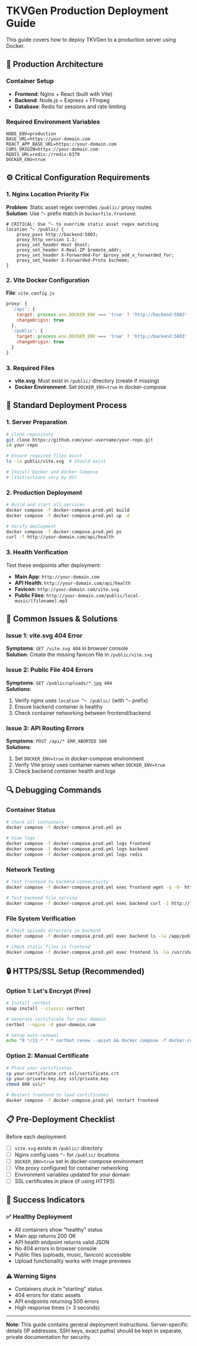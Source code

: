 # TKVGen Production Deployment Guide

This guide covers how to deploy TKVGen to a production server using Docker.

## 🐳 Production Architecture

### Container Setup
- **Frontend**: Nginx + React (built with Vite)
- **Backend**: Node.js + Express + FFmpeg
- **Database**: Redis for sessions and rate limiting

### Required Environment Variables
```env
NODE_ENV=production
BASE_URL=https://your-domain.com
REACT_APP_BASE_URL=https://your-domain.com
CORS_ORIGIN=https://your-domain.com
REDIS_URL=redis://redis:6379
DOCKER_ENV=true
```

## ⚙️ Critical Configuration Requirements

### 1. Nginx Location Priority Fix
**Problem**: Static asset regex overrides `/public/` proxy routes  
**Solution**: Use `^~` prefix match in `Dockerfile.frontend`:

```nginx
# CRITICAL: Use ^~ to override static asset regex matching
location ^~ /public/ {
    proxy_pass http://backend:5003;
    proxy_http_version 1.1;
    proxy_set_header Host $host;
    proxy_set_header X-Real-IP $remote_addr;
    proxy_set_header X-Forwarded-For $proxy_add_x_forwarded_for;
    proxy_set_header X-Forwarded-Proto $scheme;
}
```

### 2. Vite Docker Configuration
**File**: `vite.config.js`
```javascript
proxy: {
  '/api': {
    target: process.env.DOCKER_ENV === 'true' ? 'http://backend:5003' : 'http://localhost:5003',
    changeOrigin: true
  },
  '/public': {
    target: process.env.DOCKER_ENV === 'true' ? 'http://backend:5003' : 'http://localhost:5003',
    changeOrigin: true
  }
}
```

### 3. Required Files
- **vite.svg**: Must exist in `/public/` directory (create if missing)
- **Docker Environment**: Set `DOCKER_ENV=true` in docker-compose

## 🚀 Standard Deployment Process

### 1. Server Preparation
```bash
# Clone repository
git clone https://github.com/your-username/your-repo.git
cd your-repo

# Ensure required files exist
ls -la public/vite.svg  # Should exist

# Install Docker and Docker Compose
# (Instructions vary by OS)
```

### 2. Production Deployment
```bash
# Build and start all services
docker compose -f docker-compose.prod.yml build
docker compose -f docker-compose.prod.yml up -d

# Verify deployment
docker compose -f docker-compose.prod.yml ps
curl -f http://your-domain.com/api/health
```

### 3. Health Verification
Test these endpoints after deployment:
- **Main App**: `http://your-domain.com`
- **API Health**: `http://your-domain.com/api/health`
- **Favicon**: `http://your-domain.com/vite.svg`
- **Public Files**: `http://your-domain.com/public/local-music/[filename].mp3`

## 🔧 Common Issues & Solutions

### Issue 1: vite.svg 404 Error
**Symptoms**: `GET /vite.svg 404` in browser console  
**Solution**: Create the missing favicon file in `/public/vite.svg`

### Issue 2: Public File 404 Errors  
**Symptoms**: `GET /public/uploads/*.jpg 404`  
**Solutions**:
1. Verify nginx uses `location ^~ /public/` (with `^~` prefix)
2. Ensure backend container is healthy
3. Check container networking between frontend/backend

### Issue 3: API Routing Errors
**Symptoms**: `POST /api/* ERR_ABORTED 500`  
**Solutions**:
1. Set `DOCKER_ENV=true` in docker-compose environment
2. Verify Vite proxy uses container names when `DOCKER_ENV=true`
3. Check backend container health and logs

## 🔍 Debugging Commands

### Container Status
```bash
# Check all containers
docker compose -f docker-compose.prod.yml ps

# View logs
docker compose -f docker-compose.prod.yml logs frontend
docker compose -f docker-compose.prod.yml logs backend  
docker compose -f docker-compose.prod.yml logs redis
```

### Network Testing
```bash
# Test frontend to backend connectivity
docker compose -f docker-compose.prod.yml exec frontend wget -q -O- http://backend:5003/api/health

# Test backend file serving
docker compose -f docker-compose.prod.yml exec backend curl -I http://localhost:5003/public/local-music/[filename].mp3
```

### File System Verification
```bash
# Check uploads directory in backend
docker compose -f docker-compose.prod.yml exec backend ls -la /app/public/uploads/

# Check static files in frontend
docker compose -f docker-compose.prod.yml exec frontend ls -la /usr/share/nginx/html/
```

## 🔒 HTTPS/SSL Setup (Recommended)

### Option 1: Let's Encrypt (Free)
```bash
# Install certbot
snap install --classic certbot

# Generate certificate for your domain
certbot --nginx -d your-domain.com

# Setup auto-renewal
echo "0 */12 * * * certbot renew --quiet && docker compose -f docker-compose.prod.yml restart frontend" | crontab -
```

### Option 2: Manual Certificate
```bash
# Place your certificates
cp your-certificate.crt ssl/certificate.crt
cp your-private-key.key ssl/private.key
chmod 600 ssl/*

# Restart frontend to load certificates
docker compose -f docker-compose.prod.yml restart frontend
```

## 📋 Pre-Deployment Checklist

Before each deployment:
- [ ] `vite.svg` exists in `/public/` directory
- [ ] Nginx config uses `^~` for `/public/` locations
- [ ] `DOCKER_ENV=true` set in docker-compose environment
- [ ] Vite proxy configured for container networking
- [ ] Environment variables updated for your domain
- [ ] SSL certificates in place (if using HTTPS)

## 🎯 Success Indicators

### ✅ Healthy Deployment
- All containers show "healthy" status
- Main app returns 200 OK
- API health endpoint returns valid JSON
- No 404 errors in browser console
- Public files (uploads, music, favicon) accessible
- Upload functionality works with image previews

### ⚠️ Warning Signs  
- Containers stuck in "starting" status
- 404 errors for static assets
- API endpoints returning 500 errors
- High response times (> 3 seconds)

---

**Note**: This guide contains general deployment instructions. Server-specific details (IP addresses, SSH keys, exact paths) should be kept in separate, private documentation for security.